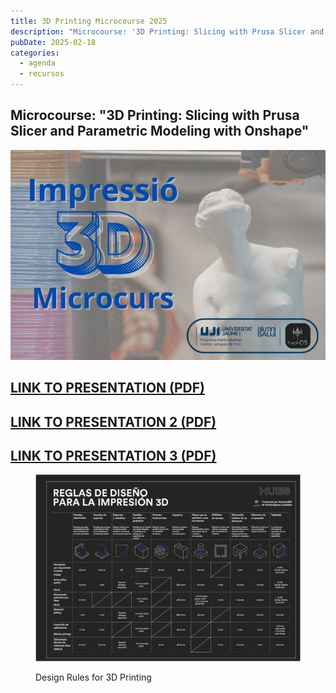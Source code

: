 ```yaml
---
title: 3D Printing Microcourse 2025
description: "Microcourse: '3D Printing: Slicing with Prusa Slicer and Parametric Modeling with Onshape'"
pubDate: 2025-02-18
categories:
  - agenda
  - recursos
---
```


## **Microcourse: "3D Printing: Slicing with Prusa Slicer and Parametric Modeling with Onshape"**  

![](images/Banner600x400px.jpg)  

## <a href="https://drive.google.com/uc?export=download&id=1mlRjIqN3Ekz0S_hKNkAyMb6zL-g_hNtw">**LINK TO PRESENTATION (PDF)**</a>  

## <a href="https://drive.google.com/uc?export=download&id=1mo-i57dWZJebl93xp9KAShWu8m0BywMb">**LINK TO PRESENTATION 2 (PDF)**</a>  

## <a href="https://drive.google.com/uc?export=download&id=1qPdpedg98qHknJdK3PokTFnIpCuVHcyJ">**LINK TO PRESENTATION 3 (PDF)**</a>  

<figure>  

<a href="https://drive.google.com/file/d/1N0TUSqzN4FDGkwjD574nDcQtc0pWQjzc/view">![](images/TABLA-DE-REGLAS-DEL-DISENO-PARA-IMPRESION-3D-DARK-2.png)</a>  

<figcaption>  

Design Rules for 3D Printing  

</figcaption>  

</figure>  
